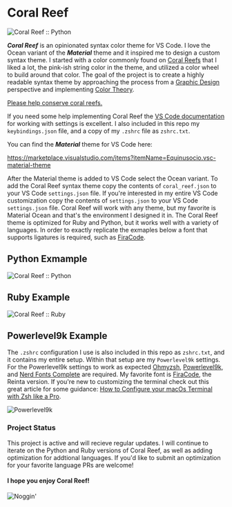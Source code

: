 # Coral Reef
![Coral Reef :: Python](https://i.imgur.com/gOM1hR5.png)

**_Coral Reef_** is an opinionated syntax color theme for VS Code. I love the Ocean variant of the **_Material_** theme and it inspired me to design a custom syntax theme. I started with a color commonly found on [Coral Reefs](https://en.wikipedia.org/wiki/Coral_reef) that I liked a lot, the pink-ish string color in the theme, and utilized a color wheel to build around that color. The goal of the project is to create a highly readable syntax theme by approaching the process from a [Graphic Design](https://en.wikipedia.org/wiki/Graphic_design) perspective and implementing [Color Theory](https://www.canva.com/colors/color-wheel/).

[Please help conserve coral reefs.](https://www.nature.org/en-us/what-we-do/our-priorities/protect-water-and-land/land-and-water-stories/8-easy-ways-you-can-help-coral-reefs/)

If you need some help implementing Coral Reef the [VS Code documentation](https://vscode.readthedocs.io/en/latest/getstarted/settings/) for working with settings is excellent. I also included in this repo my `keybindings.json` file, and a copy of my `.zshrc` file as `zshrc.txt`.

You can find the **_Material_** theme for VS Code here:

https://marketplace.visualstudio.com/items?itemName=Equinusocio.vsc-material-theme

After the Material theme is added to VS Code select the Ocean variant. To add the Coral Reef syntax theme copy the contents of `coral_reef.json` to your VS Code `settings.json` file. If you're interested in my entire VS Code customization copy the contents of `settings.json` to your VS Code `settings.json` file. Coral Reef will work with any theme, but my favorite is Material Ocean and that's the environment I designed it in. The Coral Reef theme is optimized for Ruby and Python, but it works well with a variety of languages. In order to exactly replicate the exmaples below a font that supports ligatures is required, such as [FiraCode](https://github.com/ryanoasis/nerd-fonts/tree/master/patched-fonts/FiraCode).

## Python Exmample

![Coral Reef :: Python](https://i.imgur.com/3XOg1Wq.png)


## Ruby Example

![Coral Reef :: Ruby](https://i.imgur.com/ofRkIHf.png)

## Powerlevel9k Example

The `.zshrc` configuration I use is also included in this repo as `zshrc.txt`, and it contains my entire setup. Within that setup are my `Powerlevel9k` settings. For the Powerlevel9k settings to work as expected [Ohmyzsh](https://ohmyz.sh/), [Powerlevel9k](https://github.com/Powerlevel9k/powerlevel9k), and [Nerd Fonts Complete](https://github.com/ryanoasis/nerd-fonts) are required. My favorite font is [FiraCode](https://github.com/ryanoasis/nerd-fonts/tree/master/patched-fonts/FiraCode), the Reinta version. If you're new to customizing the terminal check out this great article for some guidance: [How to Configure your macOs Terminal with Zsh like a Pro](https://www.freecodecamp.org/news/how-to-configure-your-macos-terminal-with-zsh-like-a-pro-c0ab3f3c1156/).

![Powerlevel9k](https://i.imgur.com/2ic4bDU.png)

### Project Status

This project is active and will recieve regular updates. I will continue to iterate on the Python and Ruby versions of Coral Reef, as well as adding optimization for addtional languages. If you'd like to submit an optimization for your favorite language PRs are welcome!

#### I hope you enjoy Coral Reef!

![Noggin'](https://media.giphy.com/media/130tpGOM5LYNjO/giphy.gif)
